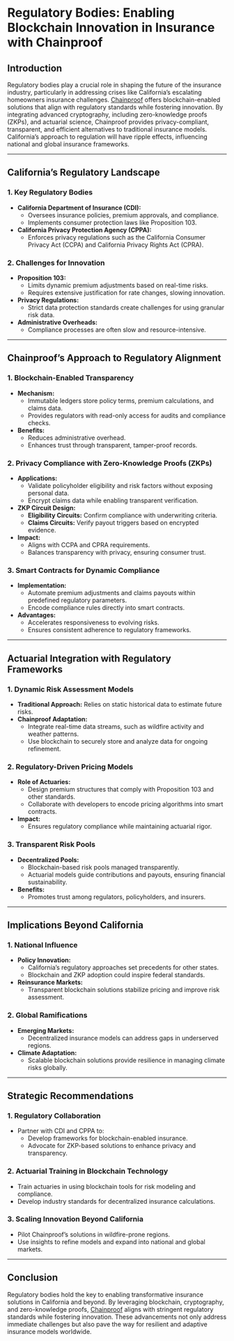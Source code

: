 # Regulatory Bodies: Enabling Blockchain Innovation in Insurance with Chainproof

## Introduction

Regulatory bodies play a crucial role in shaping the future of the insurance industry, particularly in addressing crises like California’s escalating homeowners insurance challenges. [Chainproof](../ai/chainproof.md) offers blockchain-enabled solutions that align with regulatory standards while fostering innovation. By integrating advanced cryptography, including zero-knowledge proofs (ZKPs), and actuarial science, Chainproof provides privacy-compliant, transparent, and efficient alternatives to traditional insurance models. California’s approach to regulation will have ripple effects, influencing national and global insurance frameworks.

***

## California’s Regulatory Landscape

### 1. **Key Regulatory Bodies**

* **California Department of Insurance (CDI):**
  * Oversees insurance policies, premium approvals, and compliance.
  * Implements consumer protection laws like Proposition 103.
* **California Privacy Protection Agency (CPPA):**
  * Enforces privacy regulations such as the California Consumer Privacy Act (CCPA) and California Privacy Rights Act (CPRA).

### 2. **Challenges for Innovation**

* **Proposition 103:**
  * Limits dynamic premium adjustments based on real-time risks.
  * Requires extensive justification for rate changes, slowing innovation.
* **Privacy Regulations:**
  * Strict data protection standards create challenges for using granular risk data.
* **Administrative Overheads:**
  * Compliance processes are often slow and resource-intensive.

***

## Chainproof’s Approach to Regulatory Alignment

### 1. **Blockchain-Enabled Transparency**

* **Mechanism:**
  * Immutable ledgers store policy terms, premium calculations, and claims data.
  * Provides regulators with read-only access for audits and compliance checks.
* **Benefits:**
  * Reduces administrative overhead.
  * Enhances trust through transparent, tamper-proof records.

### 2. **Privacy Compliance with Zero-Knowledge Proofs (ZKPs)**

* **Applications:**
  * Validate policyholder eligibility and risk factors without exposing personal data.
  * Encrypt claims data while enabling transparent verification.
* **ZKP Circuit Design:**
  * **Eligibility Circuits:** Confirm compliance with underwriting criteria.
  * **Claims Circuits:** Verify payout triggers based on encrypted evidence.
* **Impact:**
  * Aligns with CCPA and CPRA requirements.
  * Balances transparency with privacy, ensuring consumer trust.

### 3. **Smart Contracts for Dynamic Compliance**

* **Implementation:**
  * Automate premium adjustments and claims payouts within predefined regulatory parameters.
  * Encode compliance rules directly into smart contracts.
* **Advantages:**
  * Accelerates responsiveness to evolving risks.
  * Ensures consistent adherence to regulatory frameworks.

***

## Actuarial Integration with Regulatory Frameworks

### 1. **Dynamic Risk Assessment Models**

* **Traditional Approach:** Relies on static historical data to estimate future risks.
* **Chainproof Adaptation:**
  * Integrate real-time data streams, such as wildfire activity and weather patterns.
  * Use blockchain to securely store and analyze data for ongoing refinement.

### 2. **Regulatory-Driven Pricing Models**

* **Role of Actuaries:**
  * Design premium structures that comply with Proposition 103 and other standards.
  * Collaborate with developers to encode pricing algorithms into smart contracts.
* **Impact:**
  * Ensures regulatory compliance while maintaining actuarial rigor.

### 3. **Transparent Risk Pools**

* **Decentralized Pools:**
  * Blockchain-based risk pools managed transparently.
  * Actuarial models guide contributions and payouts, ensuring financial sustainability.
* **Benefits:**
  * Promotes trust among regulators, policyholders, and insurers.

***

## Implications Beyond California

### 1. **National Influence**

* **Policy Innovation:**
  * California’s regulatory approaches set precedents for other states.
  * Blockchain and ZKP adoption could inspire federal standards.
* **Reinsurance Markets:**
  * Transparent blockchain solutions stabilize pricing and improve risk assessment.

### 2. **Global Ramifications**

* **Emerging Markets:**
  * Decentralized insurance models can address gaps in underserved regions.
* **Climate Adaptation:**
  * Scalable blockchain solutions provide resilience in managing climate risks globally.

***

## Strategic Recommendations

### 1. **Regulatory Collaboration**

* Partner with CDI and CPPA to:
  * Develop frameworks for blockchain-enabled insurance.
  * Advocate for ZKP-based solutions to enhance privacy and transparency.

### 2. **Actuarial Training in Blockchain Technology**

* Train actuaries in using blockchain tools for risk modeling and compliance.
* Develop industry standards for decentralized insurance calculations.

### 3. **Scaling Innovation Beyond California**

* Pilot Chainproof’s solutions in wildfire-prone regions.
* Use insights to refine models and expand into national and global markets.

***

## Conclusion

Regulatory bodies hold the key to enabling transformative insurance solutions in California and beyond. By leveraging blockchain, cryptography, and zero-knowledge proofs, [Chainproof](../ai/chainproof.md) aligns with stringent regulatory standards while fostering innovation. These advancements not only address immediate challenges but also pave the way for resilient and adaptive insurance models worldwide.

